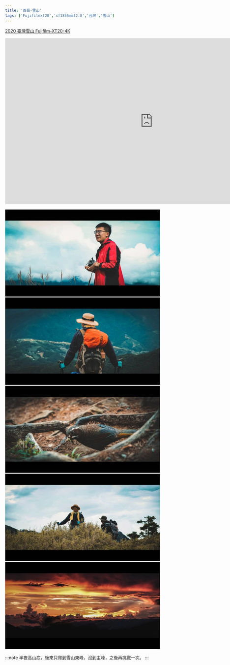 ```yaml
---
title: '百岳-雪山'
tags: ['Fujifilmxt20','xf1855mmf2.8','台灣','雪山']
---
```

[2020 臺灣雪山 Fujifilm-XT20-4K](https://www.youtube.com/watch?v=5RCsVfIztNE&list=PL0OXdBIpu2-y089dJTpA3LBZACBOaCnBW&index=6)

<div className="video-container">
  <iframe 
    width="960" 
    height="540" 
    src="https://www.youtube.com/embed/5RCsVfIztNE?si=cEpATlJVJu_wIXvE"
    title="YouTube video player" 
    frameborder="0" 
    allow="accelerometer; autoplay; clipboard-write; encrypted-media; gyroscope; picture-in-picture; web-share" 
    allowfullscreen>
  </iframe>
</div>

![img](./img/instagram_output/202008/005.webp)
![img](./img/instagram_output/202008/004.webp)
![img](./img/instagram_output/202008/003.webp)
![img](./img/instagram_output/202008/002.webp)
![img](./img/instagram_output/202008/001.webp)

:::note 
半夜高山症，後來只爬到雪山東峰，沒到主峰，之後再挑戰一次。
:::